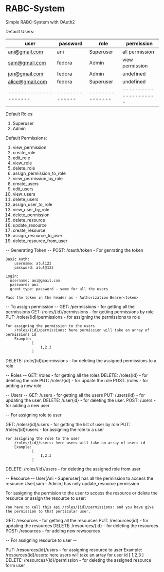 # RABC-System

Simple RABC-System with OAuth2

Default Users: 


   user              |   password     |     role        |      permission    
---------------------| -------------- |-----------------| ---------------------
| ani@gmail.com      |       ani      |     Superuser   |    all permission   
| sam@gmail.com      |     fedora     |      Admin      |      view permission  
| jon@gmail.com      |     fedora     |      Admin      |        undefined    
| alice@gmail.com    |      fedora    |      Superuser  |        undefined    
---------------------| -------------- | --------------- | ---------------------
Default Roles:
1. Superuser
2. Admin

Default Permissions:
1. view_permission
2. create_role
3. edit_role
4. view_role
5. delete_role
6. assign_permission_to_role
7. view_permission_by_role
8. create_users
9. edit_users
10. view_users
11. delete_users
12. assign_user_to_role
13. view_user_by_role
14. delete_permission
15. delete_resource
16. update_resource
17. create_resource
18. assign_resource_to_user
19. delete_resource_from_user


-- Generating Token -- 
POST: /oauth/token - For genrating the token

    Basic Auth:
        username: atul123
        password: atul@123
    
    Login:
      username: ani@gmail.com
      password: ani
      grant_type: password - same for all the users

    Pass the token in the header as - Authorization Bearer<token>

-- To assign permission --
GET: /permissions - for getting all the permissions
GET: /roles/{id}/permissions - for getting permissions by role
PUT: /roles/{id}/permissions - for assigning the permissions to role

    For assigning the permission to the users
        /roles/{id}/permissions: here permission will take an array of permissions id
        Example: 
                [
                    1,2,3
                ]

DELETE: /role/{id}/permissions - for deleting the assigned permissions to a role

-- Roles --
GET: /roles - for getting all the roles
DELETE: /roles{id} - for deleting the role
PUT: /roles/{id} - for update the role
POST: /roles - for adding a new role

-- Users --
GET: /users - for getting all the users
PUT: /users{id} - for updating the user.
DELETE: /user{id} - for deleting the user.
POST: /users - for adding a new user

-- For assigning role to user

GET: /roles/{id}/users - for getting the list of user by role
PUT: /roles/{id}/users - for assigning the role to a user

    For assigning the role to the user
        /roles/{id}/users: here users will take an array of users id
        Example: 
                [
                    1,2,3
                ]

DELETE: /roles/{id}/users - for deleting the assigned role from user

-- Resource --
User[Ani - Superuser] has all the permission to access the resource
User[sam - Admin] has only update_resource permission

For assigning the permision to the user to access the resource or delete the resource or assign the resource to user:

    You have to call this api /roles/{id}/permissions: and you have give the permission to that perticular user.

GET: /resources - for getting all the resources
PUT: /resources{id} - for updating the resources
DELETE: /resources/{id} - for deleting the resources
POST: /resources - for adding new rewsources

-- For assigning resource to user -- 

PUT: /resources{id}/users - for assigning resource to user
     Example:
        /resources{id}/users: here users will take an array for user id
        [
            1,2,3
        ]
DELETE: /resources/{id}/permission - for deleting the assigned resource form user
